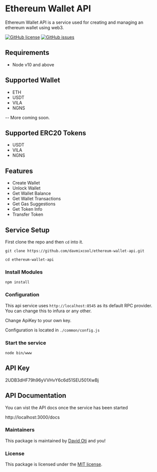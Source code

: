 # Ethereum Wallet API

Ethereum Wallet API is a service used for creating and managing an ethereum wallet using web3. 


[![GitHub license](https://img.shields.io/github/license/davmixcool/ethereum-wallet-api.svg)](https://github.com/davmixcool/ethereum-wallet-api/blob/master/LICENSE)  [![GitHub issues](https://img.shields.io/github/issues/davmixcool/ethereum-wallet-api.svg)](https://github.com/davmixcool/ethereum-wallet-api/issues) 

## Requirements

* Node v10 and above

## Supported Wallet

* ETH
* USDT
* VILA
* NGNS

-- More coming soon.


## Supported ERC20 Tokens

* USDT
* VILA
* NGNS


## Features

* Create Wallet
* Unlock Wallet
* Get Wallet Balance
* Get Wallet Transactions
* Get Gas Suggestions
* Get Token Info
* Transfer Token


## Service Setup

First clone the repo and then `cd` into it.

`git clone https://github.com/davmixcool/ethereum-wallet-api.git`

`cd ethereum-wallet-api`

### Install Modules

`npm install`


### Configuration

This api service uses `http://localhost:8545` as its default RPC provider. You can change this to infura or any other.

Change ApiKey to your own key.

Configuration is located in `./common/config.js`


### Start the service

`node bin/www`

## API Key

2UDB3dHF79h96yVVHvY6c6d51SEU501XwBj

## API Documentation

You can vist the API docs once the service has been started

http://localhost:3000/docs




### Maintainers

This package is maintained by [David Oti](http://github.com/davmixcool) and you!


### License

This package is licensed under the [MIT license](https://github.com/davmixcool/ethereum-wallet-api/blob/master/LICENSE).
